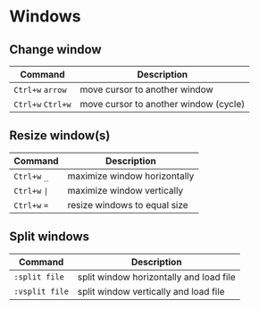 # Windows

## Change window

| Command | Description |
| --- | --- |
| `Ctrl+w` `arrow` | move cursor to another window |
| `Ctrl+w` `Ctrl+w` | move cursor to another window (cycle) |

## Resize window(s)

| Command | Description |
| --- | --- |
| `Ctrl+w` `_` | maximize window horizontally |
| `Ctrl+w` `\|` | maximize window vertically |
| `Ctrl+w` `=` | resize windows to equal size |

## Split windows

| Command | Description |
| --- | --- |
| `:split file` | split window horizontally and load file |
| `:vsplit file` | split window vertically and load file |
